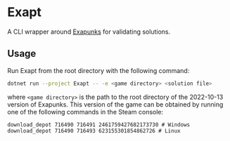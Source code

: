 # Exapt

A CLI wrapper around [Exapunks](https://store.steampowered.com/app/716490/EXAPUNKS/) for validating solutions.

## Usage

Run Exapt from the root directory with the following command:

```sh
dotnet run --project Exapt -- -e <game directory> <solution file>
```

where `<game directory>` is the path to the root directory of the 2022-10-13 version of Exapunks. This version of the game can be obtained by running one of the following commands in the Steam console:

```text
download_depot 716490 716491 2461759427682173730 # Windows
download_depot 716490 716493 623155301854862726 # Linux
```
